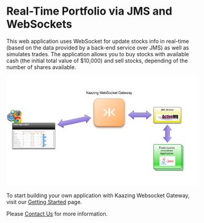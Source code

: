 # Real-Time Portfolio via JMS and WebSockets

This web application uses WebSocket for update stocks info in real-time (based on the data provided by a back-end service over JMS) as well as simulates trades.
The application allows you to buy stocks with available cash (the initial total value of $10,000) and sell stocks, depending of the number of shares available.

![Portfolio demo](Portfolio-app.png "Xignite demo")

To start building your own application with Kaazing Websocket Gateway, visit our [Getting Started](https://kaazing.com/getting-started/) page. </br>

Please [Contact Us](https://kaazing.com/contact/xignitedemotolead/) for more information.
